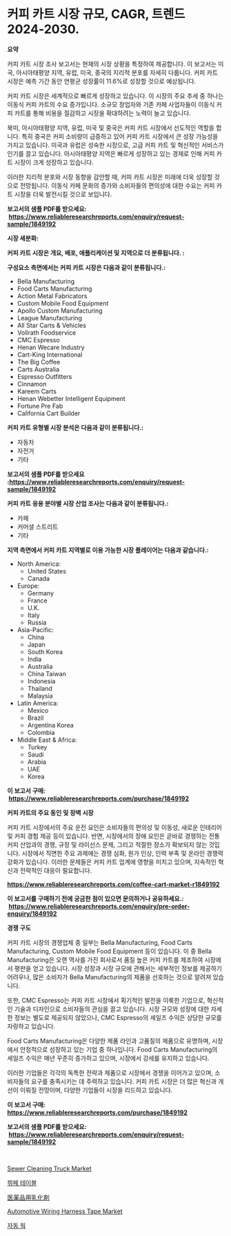 <p><h1>커피 카트 시장 규모, CAGR, 트렌드 2024-2030.</h1></p><p><strong>요약</strong></p>
<p><p>커피 카트 시장 조사 보고서는 현재의 시장 상황을 특정하여 제공합니다. 이 보고서는 미국, 아시아태평양 지역, 유럽, 미국, 중국의 지리적 분포를 자세히 다룹니다. 커피 카트 시장은 예측 기간 동안 연평균 성장률이 11.6%로 성장할 것으로 예상됩니다. </p><p>커피 카트 시장은 세계적으로 빠르게 성장하고 있습니다. 이 시장의 주요 추세 중 하나는 이동식 커피 카트의 수요 증가입니다. 소규모 창업자와 기존 카페 사업자들이 이동식 커피 카트를 통해 비용을 절감하고 시장을 확대하려는 노력이 늘고 있습니다.</p><p>북미, 아시아태평양 지역, 유럽, 미국 및 중국은 커피 카트 시장에서 선도적인 역할을 합니다. 특히 중국은 커피 소비량이 급증하고 있어 커피 카트 시장에서 큰 성장 가능성을 가지고 있습니다. 미국과 유럽은 성숙한 시장으로, 고급 커피 카트 및 혁신적인 서비스가 인기를 끌고 있습니다. 아시아태평양 지역은 빠르게 성장하고 있는 경제로 인해 커피 카트 시장이 크게 성장하고 있습니다.</p><p>이러한 지리적 분포와 시장 동향을 감안할 때, 커피 카트 시장은 미래에 더욱 성장할 것으로 전망됩니다. 이동식 카페 문화의 증가와 소비자들의 편의성에 대한 수요는 커피 카트 시장을 더욱 발전시킬 것으로 보입니다.</p></p>
<p><strong>보고서의 샘플 PDF를 받으세요: &nbsp;<a href="https://www.reliableresearchreports.com/enquiry/request-sample/1849192">https://www.reliableresearchreports.com/enquiry/request-sample/1849192</a></strong></p>
<p><strong>시장 세분화:</strong></p>
<p><strong> 커피 카트 시장은 개요, 배포, 애플리케이션 및 지역으로 더 분류됩니다. :</strong></p>
<p><strong>구성요소 측면에서는 커피 카트 시장은 다음과 같이 분류됩니다.:</strong></p>
<p><ul><li>Bella Manufacturing</li><li>Food Carts Manufacturing</li><li>Action Metal Fabricators</li><li>Custom Mobile Food Equipment</li><li>Apollo Custom Manufacturing</li><li>League Manufacturing</li><li>All Star Carts & Vehicles</li><li>Vollrath Foodservice</li><li>CMC Espresso</li><li>Henan Wecare Industry</li><li>Cart-King International</li><li>The Big Coffee</li><li>Carts Australia</li><li>Espresso Outfitters</li><li>Cinnamon</li><li>Kareem Carts</li><li>Henan Webetter Intelligent Equipment</li><li>Fortune Pre Fab</li><li>California Cart Builder</li></ul></p>
<p><strong> 커피 카트 유형별 시장 분석은 다음과 같이 분류됩니다.:</strong></p>
<p><ul><li>자동차</li><li>자전거</li><li>기타</li></ul></p>
<p><strong>보고서의 샘플 PDF를 받으세요 :<a href="https://www.reliableresearchreports.com/enquiry/request-sample/1849192">https://www.reliableresearchreports.com/enquiry/request-sample/1849192</a></strong></p>
<p><strong> 커피 카트 응용 분야별 시장 산업 조사는 다음과 같이 분류됩니다.:</strong></p>
<p><ul><li>카페</li><li>커머셜 스트리트</li><li>기타</li></ul></p>
<p><strong>지역 측면에서 커피 카트 지역별로 이용 가능한 시장 플레이어는 다음과 같습니다.:</strong></p>
<p><ul>
    <li>
        North America:
        <ul>
            <li>United States</li>
            <li>Canada</li>
        </ul>
    </li>
    <li>
        Europe:
        <ul>
            <li>Germany</li>
            <li>France</li>
            <li>U.K.</li>
            <li>Italy</li>
            <li>Russia</li>
        </ul>
    </li>
    <li>
        Asia-Pacific:
        <ul>
            <li>China</li>
            <li>Japan</li>
            <li>South Korea</li>
            <li>India</li>
            <li>Australia</li>
            <li>China Taiwan</li>
            <li>Indonesia</li>
            <li>Thailand</li>
            <li>Malaysia</li>
        </ul>
    </li>
    <li>
        Latin America:
        <ul>
            <li>Mexico</li>
            <li>Brazil</li>
            <li>Argentina Korea</li>
            <li>Colombia</li>
        </ul>
    </li>
    <li>
        Middle East & Africa:
        <ul>
            <li>Turkey</li>
            <li>Saudi</li>
            <li>Arabia</li>
            <li>UAE</li>
            <li>Korea</li>
        </ul>
    </li>
    </ul></p>
<p><strong>이 보고서 구매: &nbsp;<a href="https://www.reliableresearchreports.com/purchase/1849192">https://www.reliableresearchreports.com/purchase/1849192</a></strong></p>
<p><strong>커피 카트의 주요 동인 및 장벽 시장</strong></p>
<p><p>커피 카트 시장에서의 주요 운전 요인은 소비자들의 편의성 및 이동성, 새로운 인테리어 및 커피 경험 제공 등이 있습니다. 반면, 시장에서의 장애 요인은 곧바로 경쟁하는 전통 커피 산업과의 경쟁, 규정 및 라이선스 문제, 그리고 적절한 장소가 확보되지 않는 것입니다. 시장에서 직면한 주요 과제에는 경쟁 심화, 원가 인상, 인력 부족 및 온라인 경쟁력 강화가 있습니다. 이러한 문제들은 커피 카트 업계에 영향을 미치고 있으며, 지속적인 혁신과 전략적인 대응이 필요합니다.</p></p>
<p><strong><a href="https://www.reliableresearchreports.com/coffee-cart-market-r1849192">https://www.reliableresearchreports.com/coffee-cart-market-r1849192</a></strong></p>
<p><strong>이 보고서를 구매하기 전에 궁금한 점이 있으면 문의하거나 공유하세요.: &nbsp;<a href="https://www.reliableresearchreports.com/enquiry/pre-order-enquiry/1849192">https://www.reliableresearchreports.com/enquiry/pre-order-enquiry/1849192</a></strong></p>
<p><strong>경쟁 구도</strong></p>
<p><p>커피 카트 시장의 경쟁업체 중 일부는 Bella Manufacturing, Food Carts Manufacturing, Custom Mobile Food Equipment 등이 있습니다. 이 중 Bella Manufacturing은 오랜 역사를 가진 회사로서 품질 높은 커피 카트를 제조하여 시장에서 평판을 얻고 있습니다. 시장 성장과 시장 규모에 관해서는 세부적인 정보를 제공하기 어려우나, 많은 소비자가 Bella Manufacturing의 제품을 선호하는 것으로 알려져 있습니다.</p><p>또한, CMC Espresso는 커피 카트 시장에서 획기적인 발전을 이룩한 기업으로, 혁신적인 기술과 디자인으로 소비자들의 관심을 끌고 있습니다. 시장 규모와 성장에 대한 자세한 정보는 별도로 제공되지 않았으나, CMC Espresso의 세일즈 수익은 상당한 규모를 자랑하고 있습니다.</p><p>Food Carts Manufacturing은 다양한 제품 라인과 고품질의 제품으로 유명하며, 시장에서 안정적으로 성장하고 있는 기업 중 하나입니다. Food Carts Manufacturing의 세일즈 수익은 매년 꾸준히 증가하고 있으며, 시장에서 강세를 유지하고 있습니다.</p><p>이러한 기업들은 각각의 독특한 전략과 제품으로 시장에서 경쟁을 이어가고 있으며, 소비자들의 요구를 충족시키는 데 주력하고 있습니다. 커피 카트 시장은 더 많은 혁신과 개선이 이뤄질 전망이며, 다양한 기업들이 시장을 리드하고 있습니다.</p></p>
<p><strong>이 보고서 구매: &nbsp; <a href="https://www.reliableresearchreports.com/purchase/1849192">https://www.reliableresearchreports.com/purchase/1849192</a></strong></p>
<p><strong>보고서의 샘플 PDF를 받으세요: &nbsp;<a href="https://www.reliableresearchreports.com/enquiry/request-sample/1849192">https://www.reliableresearchreports.com/enquiry/request-sample/1849192</a></strong><strong></strong></p>
<p>&nbsp;</p>
<p><p><a href="https://github.com/kosella/Market-Research-Report-List-3/blob/main/sewer-cleaning-truck-market.md">Sewer Cleaning Truck Market</a></p><p><a href="https://github.com/chupp85/Market-Research-Report-List-1/blob/main/829140967109.md">뷔페 테이블</a></p><p><a href="https://github.com/CloydAbbott2023/Market-Research-Report-List-1/blob/main/347405369531.md">医薬品用乳化剤</a></p><p><a href="https://issuu.com/reportprime-2/docs/automotive-wiring-harness-tape-market-size-2030.pp">Automotive Wiring Harness Tape Market</a></p><p><a href="https://github.com/JackieFauhey9089475/Market-Research-Report-List-1/blob/main/307258567108.md">자동 웍</a></p></p>